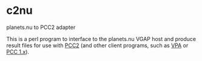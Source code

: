 # c2nu
planets.nu to PCC2 adapter

This is a perl program to interface to the planets.nu VGAP host and produce result files for use with [PCC2](http://phost.de/~stefan/pcc2.html)
(and other client programs, such as [VPA](http://vpa.sourceforge.net/) or [PCC 1.x](http://phost.de/~stefan/pcc.html)).
